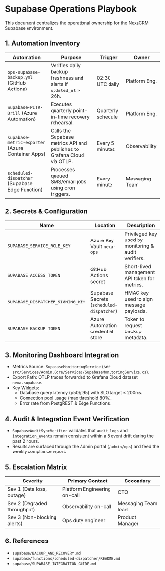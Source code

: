 # Supabase Operations Playbook

This document centralizes the operational ownership for the NexaCRM Supabase environment.

## 1. Automation Inventory

| Automation | Purpose | Trigger | Owner |
| --- | --- | --- | --- |
| `ops-supabase-backup.yml` (GitHub Actions) | Verifies daily backup freshness and alerts if `updated_at` &gt; 26h. | 02:30 UTC daily | Platform Eng. |
| `Supabase-PITR-Drill` (Azure Automation) | Executes quarterly point-in-time recovery rehearsal. | Quarterly schedule | Platform Eng. |
| `supabase-metric-exporter` (Azure Container Apps) | Calls the Supabase metrics API and publishes to Grafana Cloud via OTLP. | Every 5 minutes | Observability |
| `scheduled-dispatcher` (Supabase Edge Function) | Processes queued SMS/email jobs using cron triggers. | Every minute | Messaging Team |

## 2. Secrets & Configuration

| Name | Location | Description |
| --- | --- | --- |
| `SUPABASE_SERVICE_ROLE_KEY` | Azure Key Vault `nexa-ops` | Privileged key used by monitoring & audit verifiers. |
| `SUPABASE_ACCESS_TOKEN` | GitHub Actions secret | Short-lived management API token for metrics. |
| `SUPABASE_DISPATCHER_SIGNING_KEY` | Supabase Secrets (`scheduled-dispatcher`) | HMAC key used to sign message payloads. |
| `SUPABASE_BACKUP_TOKEN` | Azure Automation credential store | Token to request backup metadata. |

## 3. Monitoring Dashboard Integration

- Metrics Source: `SupabaseMonitoringService` (see `src/Services/Admin.Core/Services/SupabaseMonitoringService.cs`).
- Export Path: OTLP traces forwarded to Grafana Cloud dataset `nexa.supabase`.
- Key Widgets:
  - Database query latency (p50/p95) with SLO target &le; 200ms.
  - Connection pool usage (max threshold 80%).
  - Error rate from PostgREST & Edge Functions.

## 4. Audit & Integration Event Verification

- `SupabaseAuditSyncVerifier` validates that `audit_logs` and `integration_events` remain consistent within a 5 event drift during the past 2 hours.
- Results are surfaced through the Admin portal (`/admin/ops`) and feed the weekly compliance report.

## 5. Escalation Matrix

| Severity | Primary Contact | Secondary |
| --- | --- | --- |
| Sev 1 (Data loss, outage) | Platform Engineering on-call | CTO |
| Sev 2 (Degraded throughput) | Observability on-call | Messaging Team lead |
| Sev 3 (Non-blocking alerts) | Ops duty engineer | Product Manager |

## 6. References

- `supabase/BACKUP_AND_RECOVERY.md`
- `supabase/functions/scheduled-dispatcher/README.md`
- `supabase/SUPABASE_INTEGRATION_GUIDE.md`

